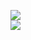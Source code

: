 [![](https://img.shields.io/badge/Made%20With-Github%20Spray-lightgrey.svg?style=for-the-badge&logo=github)](https://github.com/Annihil/github-spray#15297)  
[![](https://i.imgur.com/2DrTn0Z.gif)](https://github.com/Annihil/github-spray)